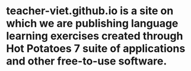 # teacher-viet.github.io is a site on which we are publishing language learning exercises created through Hot Potatoes 7 suite of applications and other free-to-use software.
